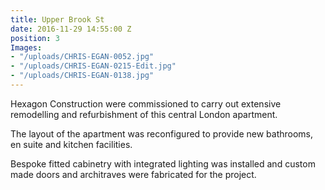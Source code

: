 ```yaml
---
title: Upper Brook St
date: 2016-11-29 14:55:00 Z
position: 3
Images:
- "/uploads/CHRIS-EGAN-0052.jpg"
- "/uploads/CHRIS-EGAN-0215-Edit.jpg"
- "/uploads/CHRIS-EGAN-0138.jpg"
---
```


Hexagon Construction were commissioned to carry out extensive remodelling and refurbishment of this central London apartment.

The layout of the apartment was reconfigured to provide new bathrooms, en suite and kitchen facilities.

Bespoke fitted cabinetry with integrated lighting was installed and custom made doors and architraves were fabricated for the project.